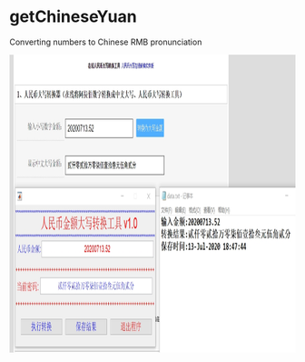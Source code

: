 # getChineseYuan
Converting numbers to Chinese RMB pronunciation

<div align=center><img src="https://github.com/ScientificProgrammerOwner/getChineseYuan/blob/main/fig.jpg" width="1021" height="524"/></div>
